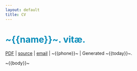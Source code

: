 ```yaml
---
layout: default
title: CV
---
```


<style>
h1 {
  color:#008cba;
}
</style>

# ~{{name}}~. vitæ.

[PDF](~{{pdf}}~) &#124;
[source](~{{src}}~) &#124;
[email](mailto:~{{email}}~) &#124;
~{{phone}}~ &#124;
Generated ~{{today}}~.

~{{body}}~
